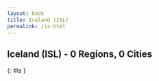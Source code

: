 ```yaml
---
layout: book
title: Iceland (ISL)
permalink: /is.html
---
```


## Iceland (ISL) - 0 Regions, 0 Cities
{: #is }






 
